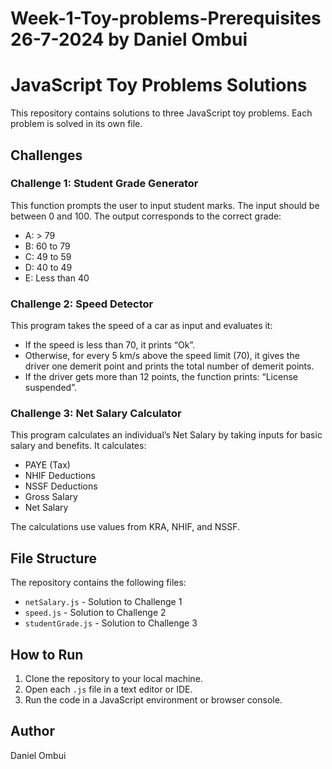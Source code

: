 # Week-1-Toy-problems-Prerequisites 26-7-2024 by Daniel Ombui

# JavaScript Toy Problems Solutions

This repository contains solutions to three JavaScript toy problems. Each problem is solved in its own file.

## Challenges

### Challenge 1: Student Grade Generator

This function prompts the user to input student marks. The input should be between 0 and 100. The output corresponds to the correct grade:

- A: > 79
- B: 60 to 79
- C: 49 to 59
- D: 40 to 49
- E: Less than 40

### Challenge 2: Speed Detector

This program takes the speed of a car as input and evaluates it:

- If the speed is less than 70, it prints “Ok”.
- Otherwise, for every 5 km/s above the speed limit (70), it gives the driver one demerit point and prints the total number of demerit points.
- If the driver gets more than 12 points, the function prints: “License suspended”.

### Challenge 3: Net Salary Calculator

This program calculates an individual’s Net Salary by taking inputs for basic salary and benefits. It calculates:

- PAYE (Tax)
- NHIF Deductions
- NSSF Deductions
- Gross Salary
- Net Salary

The calculations use values from KRA, NHIF, and NSSF.

## File Structure

The repository contains the following files:

- `netSalary.js` - Solution to Challenge 1
- `speed.js` - Solution to Challenge 2
- `studentGrade.js` - Solution to Challenge 3

## How to Run

1. Clone the repository to your local machine.
2. Open each `.js` file in a text editor or IDE.
3. Run the code in a JavaScript environment or browser console.

## Author

Daniel Ombui
